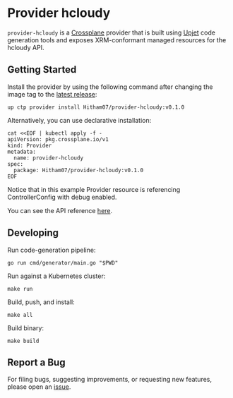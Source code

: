 # Provider hcloudy

`provider-hcloudy` is a [Crossplane](https://crossplane.io/) provider that
is built using [Upjet](https://github.com/crossplane/upjet) code
generation tools and exposes XRM-conformant managed resources for the
hcloudy API.

## Getting Started

Install the provider by using the following command after changing the image tag
to the [latest release](https://marketplace.upbound.io/providers/Hitham07/provider-hcloudy):
```
up ctp provider install Hitham07/provider-hcloudy:v0.1.0
```

Alternatively, you can use declarative installation:
```
cat <<EOF | kubectl apply -f -
apiVersion: pkg.crossplane.io/v1
kind: Provider
metadata:
  name: provider-hcloudy
spec:
  package: Hitham07/provider-hcloudy:v0.1.0
EOF
```

Notice that in this example Provider resource is referencing ControllerConfig with debug enabled.

You can see the API reference [here](https://doc.crds.dev/github.com/Hitham07/provider-hcloudy).

## Developing

Run code-generation pipeline:
```console
go run cmd/generator/main.go "$PWD"
```

Run against a Kubernetes cluster:

```console
make run
```

Build, push, and install:

```console
make all
```

Build binary:

```console
make build
```

## Report a Bug

For filing bugs, suggesting improvements, or requesting new features, please
open an [issue](https://github.com/Hitham07/provider-hcloudy/issues).
